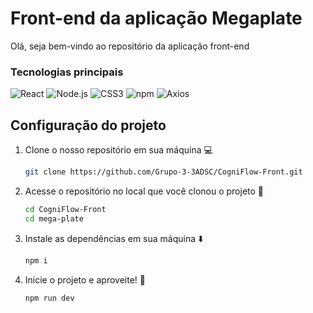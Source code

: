 # Front-end da aplicação Megaplate

Olá, seja bem-vindo ao repositório da aplicação front-end


### Tecnologias principais
![React](https://img.shields.io/badge/React-20232A?style=for-the-badge&logo=react&logoColor=61DAFB)
![Node.js](https://img.shields.io/badge/Node.js-6DA55F?style=for-the-badge&logo=node.js&logoColor=white)
![CSS3](https://img.shields.io/badge/CSS-1572B6?style=for-the-badge&logo=css3&logoColor=white)
![npm](https://img.shields.io/badge/npm-CB3837?style=for-the-badge&logo=npm&logoColor=white)
![Axios](https://img.shields.io/badge/Axios-5A29E4?style=for-the-badge&logo=axios&logoColor=white)

## Configuração do projeto

1. Clone o nosso repositório em sua máquina 💻

    ```sh
    git clone https://github.com/Grupo-3-3ADSC/CogniFlow-Front.git
    ```

2. Acesse o repositório no local que você clonou o projeto 📁

    ```sh
    cd CogniFlow-Front
    cd mega-plate
    ```

3. Instale as dependências em sua máquina ⬇️

    ```sh
    npm i
    ```

4. Inicie o projeto e aproveite! 🚀

    ```sh
    npm run dev
    ```

